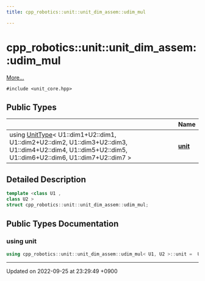 ```yaml
---
title: cpp_robotics::unit::unit_dim_assem::udim_mul

---
```


# cpp_robotics::unit::unit_dim_assem::udim_mul



 [More...](#detailed-description)


`#include <unit_core.hpp>`

## Public Types

|                | Name           |
| -------------- | -------------- |
| using [UnitType](/cpp_robotics/doxybook/Classes/structcpp__robotics_1_1unit_1_1UnitType/)< U1::dim1+U2::dim1, U1::dim2+U2::dim2, U1::dim3+U2::dim3, U1::dim4+U2::dim4, U1::dim5+U2::dim5, U1::dim6+U2::dim6, U1::dim7+U2::dim7 > | **[unit](/cpp_robotics/doxybook/Classes/structcpp__robotics_1_1unit_1_1unit__dim__assem_1_1udim__mul/#using-unit)**  |

## Detailed Description

```cpp
template <class U1 ,
class U2 >
struct cpp_robotics::unit::unit_dim_assem::udim_mul;
```

## Public Types Documentation

### using unit

```cpp
using cpp_robotics::unit::unit_dim_assem::udim_mul< U1, U2 >::unit =  UnitType< U1::dim1 + U2::dim1, U1::dim2 + U2::dim2, U1::dim3 + U2::dim3, U1::dim4 + U2::dim4, U1::dim5 + U2::dim5, U1::dim6 + U2::dim6, U1::dim7 + U2::dim7>;
```


-------------------------------

Updated on 2022-09-25 at 23:29:49 +0900